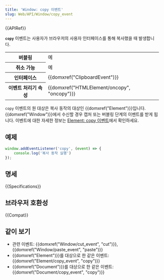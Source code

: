 ```yaml
---
title: 'Window: copy 이벤트'
slug: Web/API/Window/copy_event
---
```

{{APIRef}}

**`copy`** 이벤트는 사용자가 브라우저의 사용자 인터페이스를 통해 복사했을 때 발생합니다.

<table class="properties">
  <tbody>
    <tr>
      <th scope="row">버블링</th>
      <td>예</td>
    </tr>
    <tr>
      <th scope="row">취소 가능</th>
      <td>예</td>
    </tr>
    <tr>
      <th scope="row">인터페이스</th>
      <td>{{domxref("ClipboardEvent")}}</td>
    </tr>
    <tr>
      <th scope="row">이벤트 처리기 속성</th>
      <td>{{domxref("HTMLElement/oncopy", "oncopy")}}</td>
    </tr>
  </tbody>
</table>

`copy` 이벤트의 원 대상은 복사 동작의 대상인 {{domxref("Element")}}입니다. {{domxref("Window")}}에서 수신할 경우 캡처 또는 버블링 단계의 이벤트를 받게 됩니다. 이벤트에 대한 자세한 정보는 [Element: copy 이벤트](/ko/docs/Web/API/Element/copy_event)에서 확인하세요.

## 예제

```js
window.addEventListener('copy', (event) => {
    console.log('복사 동작 실행')
});
```

## 명세

{{Specifications}}

## 브라우저 호환성

{{Compat}}

## 같이 보기

- 관련 이벤트: {{domxref("Window/cut_event", "cut")}}, {{domxref("Window/paste_event", "paste")}}
- {{domxref("Element")}}를 대상으로 한 같은 이벤트: {{domxref("Element/copy_event", "copy")}}
- {{domxref("Document")}}를 대상으로 한 같은 이벤트: {{domxref("Document/copy_event", "copy")}}
